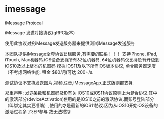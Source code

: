 # imessage
iMessage Protocal

iMessage 发送对接协议(gRPC版本)

使用此协议对接iMessage发送服务器来提供测试iMessage发送服务

本团队提供iMessage全套协议出租服务,有需要的联系！！！
支持iPhone, iPad, iTouch, Mac机器码.iOS设备支持所有32位机器码, 64位机器码仅支持没有升级到iOS10及以上版本的机器码
模拟.iOS11及以下所有iOS版本协议, 单台服务器速度（不考虑网络性能, 租金 $80/月)可达 200+/s.

测试协议不支持发送图片,视频,语音,iMessageApp.正式版则都支持.

郑重声明:
发送条数和机器码及ID有关
iOS10或iOS11协议原则上为混合协议.其中的激活部分(deviceActivation)使用的是iOS10之前的激活协议.而账号登陆部分（叫绑定其实更准确）,使用的才是最新的iOS11协议.因为从iOS10开始iOS设备的激活过程多了SEP参与 故无法模拟!
